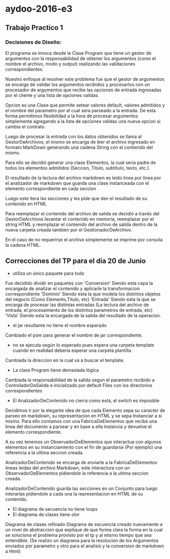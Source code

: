 
# aydoo-2016-e3

## Trabajo Practico 1
### Decisiones de Diseño:

El programa se invoca desde la Clase Program que tiene un gestor de argumentos con la responsabilidad de obtener los argumentos (como el nombre el archivo, modo y output) realizando las validaciones correspondientes.

Nuestro enfoque al resolver este problema fue que el gestor de argumentos se encarga de validar los argumentos recibidos y procesarlos con un procesador de argumentos que recibe las opciones de entrada ingresadas por el cliente y una lista de opciones validas.

Opcion es una Clase que permite setear valores default, valores admitidos y el nombre del parametro por el cual sera parseado a la entrada. De esta forma permitimos flexibilidad a la hora de procesar argumentos simplemente agregando a la lista de opciones validas una nueva opcion si cambia el contrato.

Luego de procesar la entrada con los datos obtenidos se llama al GestorDeArchivos, el mismo se encarga de leer el archivo ingresado en formato MarkDown generando una cadena String con el contenido del mismo.

Para ello se decidió generar una clase Elementos, la cual seria padre de todos los elementos admitidos (Seccion, Titulo, subtitulo, texto, etc.).

El resultado de la lectura del archivo markdown es leido linea por linea por el analizador de markdown que guarda una clase instanceada con el elemento correspondiente en cada seccion

Luego este itera las secciones y les pide que den el resultado de su contenido en HTML

Para reemplazar el contenido del archivo de salida se decidió a través del GestorDeArchivos levantar el contenido en memoria, reemplazar por el string HTML y reemplazar el contenido del archivo de salida dentro de la nueva carpeta creada también por el GestionadorDeArchivo.

En el caso de no requerirse el archivo simplemente se imprime por consola la cadena HTML.

Correcciones del TP para el dia 20 de Junio 
-
* utiliza un único paquete para todo

Fue decidido dividir en paquetes con 
'Conversion' Siendo esta capa la encargada de analizar el contenido y aplicarle la transformacion correspondiente
'Dominio' Siendo esta la que modela los distintos objetos del negocio (Como Elemento,Titulo, etc)
'Entrada'  Siendo esta la que se encarga de procesar las distintas entradas (La lectura del archivo de entrada, el procesamiento de los distintos parametros de entrada, etc)
'Vista' Siendo esta la encargada de la salida del resultado de la operacion.

* el jar resultante no tiene el nombre esperado

Cambiado el pom para generar el nombre de jar correspondiente.

* no se ejecuta según lo esperado pues espera una carpeta template cuando en realidad deberia esperar una carpeta plantilla

Cambiada la direccion en la cual va a buscar el template.

* La clase Program tiene demasiada lógica

Cambiada la responsabilidad de la salida segun el parametro recibido a ControladorDeSalida e inicializado por default Files con los directorios correspondientes

* El AnalizadorDeContenido no cierra como está, el switch es imposible

Decidimos ir por la elegante idea de que cada Elemento sepa su caracter de parseo en markdown, su representacion en HTML y se sepa Instanciar a si mismo. Para ello contamos con una FabricaDeElementos que recibe una linea del documento a parsear y en base a ella instancia y devuelve el elemento correspondiente.

A su vez tenemos un ObservadorDeElementos que interactua con algunos elementos en su instanciamiento con el fin de guardarse (Por ejemplo) una referencia a la ultima seccion creada.

AnalizadorDeContenido se encarga de enviarle a la FabricaDeElementos lineas leidas del archivo Markdown, este interactura con un ObservadorDeElementos pidiendole la referencia a la ultima seccion creada.

AnalizadorDeContenido guarda las secciones en un Conjunto para luego interarlas pidiendole a cada una la representacion en HTML de su contenido.


* El diagrama de secuencia no tiene loops
* El diagrama de clases tiene olor

Diagrama de clases refinado
Diagrama de secuencia creado nuevamente a un nivel de abstraccion que explique de que forma clara la forma en la cual se soluciona el problema provisto por el tp y al mismo tiempo que sea entendible.
(Se realizo un diagrama para la resolucion de los Argumentos enviados por parametro y otro para el analisis y la conversion de markdown a Html)